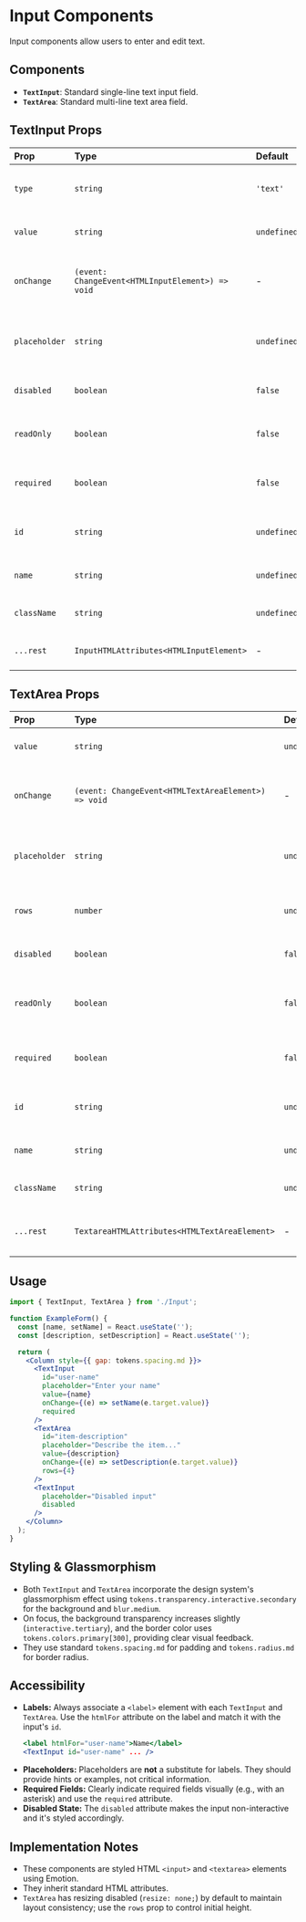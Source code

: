 # Input Components

Input components allow users to enter and edit text.

## Components

- **`TextInput`**: Standard single-line text input field.
- **`TextArea`**: Standard multi-line text area field.

## TextInput Props

| Prop           | Type                                     | Default     | Description                                      |
| :------------- | :--------------------------------------- | :---------- | :----------------------------------------------- |
| `type`         | `string`                                 | `'text'`    | Input type (e.g., 'text', 'password', 'email').    |
| `value`        | `string`                                 | `undefined` | The current value of the input.                  |
| `onChange`     | `(event: ChangeEvent<HTMLInputElement>) => void` | -           | Function called when the input value changes.    |
| `placeholder`  | `string`                                 | `undefined` | Placeholder text shown when the input is empty.  |
| `disabled`     | `boolean`                                | `false`     | If true, the input is disabled.                  |
| `readOnly`     | `boolean`                                | `false`     | If true, the input value cannot be changed.     |
| `required`     | `boolean`                                | `false`     | If true, the input must have a value.          |
| `id`           | `string`                                 | `undefined` | Input element ID (useful for labels).          |
| `name`         | `string`                                 | `undefined` | Input element name.                            |
| `className`    | `string`                                 | `undefined` | Optional CSS class name.                         |
| `...rest`      | `InputHTMLAttributes<HTMLInputElement>`  | -           | Standard HTML input attributes.                  |

## TextArea Props

| Prop           | Type                                       | Default     | Description                                      |
| :------------- | :----------------------------------------- | :---------- | :----------------------------------------------- |
| `value`        | `string`                                   | `undefined` | The current value of the text area.              |
| `onChange`     | `(event: ChangeEvent<HTMLTextAreaElement>) => void` | -           | Function called when the value changes.          |
| `placeholder`  | `string`                                   | `undefined` | Placeholder text shown when the area is empty.   |
| `rows`         | `number`                                   | `undefined` | Specifies the visible number of lines.           |
| `disabled`     | `boolean`                                  | `false`     | If true, the text area is disabled.              |
| `readOnly`     | `boolean`                                  | `false`     | If true, the text area value cannot be changed. |
| `required`     | `boolean`                                  | `false`     | If true, the text area must have a value.      |
| `id`           | `string`                                   | `undefined` | Text area element ID (useful for labels).      |
| `name`         | `string`                                   | `undefined` | Text area element name.                        |
| `className`    | `string`                                   | `undefined` | Optional CSS class name.                         |
| `...rest`      | `TextareaHTMLAttributes<HTMLTextAreaElement>` | -           | Standard HTML textarea attributes.               |

## Usage

```jsx
import { TextInput, TextArea } from './Input';

function ExampleForm() {
  const [name, setName] = React.useState('');
  const [description, setDescription] = React.useState('');

  return (
    <Column style={{ gap: tokens.spacing.md }}>
      <TextInput
        id="user-name"
        placeholder="Enter your name"
        value={name}
        onChange={(e) => setName(e.target.value)}
        required
      />
      <TextArea
        id="item-description"
        placeholder="Describe the item..."
        value={description}
        onChange={(e) => setDescription(e.target.value)}
        rows={4}
      />
      <TextInput
        placeholder="Disabled input"
        disabled
      />
    </Column>
  );
}
```

## Styling & Glassmorphism

- Both `TextInput` and `TextArea` incorporate the design system's glassmorphism effect using `tokens.transparency.interactive.secondary` for the background and `blur.medium`.
- On focus, the background transparency increases slightly (`interactive.tertiary`), and the border color uses `tokens.colors.primary[300]`, providing clear visual feedback.
- They use standard `tokens.spacing.md` for padding and `tokens.radius.md` for border radius.

## Accessibility

- **Labels:** Always associate a `<label>` element with each `TextInput` and `TextArea`. Use the `htmlFor` attribute on the label and match it with the input's `id`.
  ```jsx
  <label htmlFor="user-name">Name</label>
  <TextInput id="user-name" ... />
  ```
- **Placeholders:** Placeholders are **not** a substitute for labels. They should provide hints or examples, not critical information.
- **Required Fields:** Clearly indicate required fields visually (e.g., with an asterisk) and use the `required` attribute.
- **Disabled State:** The `disabled` attribute makes the input non-interactive and it's styled accordingly.

## Implementation Notes

- These components are styled HTML `<input>` and `<textarea>` elements using Emotion.
- They inherit standard HTML attributes.
- `TextArea` has resizing disabled (`resize: none;`) by default to maintain layout consistency; use the `rows` prop to control initial height. 